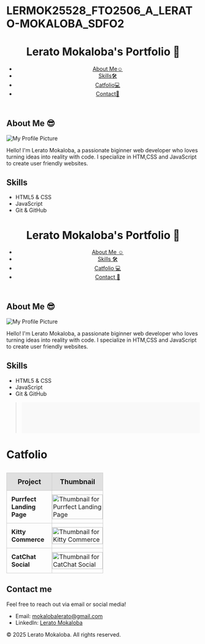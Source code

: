 # LERMOK25528_FTO2506_A_LERATO-MOKALOBA_SDFO2
<!-- Header and Navigation -->
<header>
  <h1>Lerato Mokaloba's Portfolio 👸</h1>
  <nav>
    <!-- Navigation Menu -->
     <na> <ul>
      <li><a href="#about">About Me☺</a></li>
      <li><a href="#skills">Skills🛠</a></li>
      <li><a href="#portfolio">Catfolio💻</a></li>
      <li><a href="#contact">Contact📧</a></li>
    </ul></na>
  </nav>
</header>

<!-- About Me Section -->
<section id="about-me">
    <h2>About Me 😎</h2>
  <img src="https://github.com/CodeSpace-Academy/SDF02-2025/blob/main/images/cat-codespace.png?raw=true" alt="My Profile Picture">
  <p>Hello! I'm Lerato Mokaloba, a passionate biginner web developer who loves turning ideas into reality with code.
    I specialize in HTM,CSS and JavaScript to create user friendly websites.
  </p>
</section>

<!-- Skills Section -->
<section id="skills">
    <h2>Skills</h2>
    <ul>
    <li>HTML5 & CSS</li>
    <li>JavaScript</li>
    <li>Git & GitHub</li>
    
  </ul>
</section>

<!-- Portfolio Section -->
<!DOCTYPE html>
<html lang="en">
<head>
  <meta charset="UTF-8">
  <meta name="viewport" content="width=device-width, initial-scale=1.0">
  <link rel="stylesheet" href="style.css">
</head>
</html>
<!-- Header and Navigation -->
<header>
  <h1>Lerato Mokaloba's Portfolio 👸</h1>
  <nav>
    <!-- Navigation Menu -->
<nav>
  <ul>
    <li><a href="#about">About Me ☺</a></li>
    <li><a href="#skills">Skills 🛠</a></li>
    <li><a href="#portfolio">Catfolio 💻</a></li>
    <li><a href="#contact">Contact 📧</a></li>
  </ul>
</nav>
</header>

<!-- About Me Section -->
<section id="about-me">
    <h2>About Me 😎</h2>
  <img src="https://github.com/CodeSpace-Academy/SDF02-2025/blob/main/images/cat-codespace.png?raw=true" alt="My Profile Picture">
  <p>Hello! I'm Lerato Mokaloba, a passionate biginner web developer who loves turning ideas into reality with code.
    I specialize in HTM,CSS and JavaScript to create user friendly websites.
  </p>
</section>

<!-- Skills Section -->
<section id="skills">
    <h2>Skills</h2>
    <ul>
    <li>HTML5 & CSS</li>
    <li>JavaScript</li>
    <li>Git & GitHub</li>
    
  </ul>
</section>

<!-- Portfolio Section -->
><section id="Portfolio" style="padding: 40px; background-color: #f9f9f9;">
  <h2 style="font-size: 2em; margin-bottom: 30px;">Catfolio</h2>

  <table style="border-collapse: collapse; width: 50%; max-width: 400px;">
    <thead>
      <tr style="background-color: #e0e0e0;">
        <th style="border: 1px solid #ccc; padding: 12px; font-size: 1.1em;">Project</th>
        <th style="border: 1px solid #ccc; padding: 12px; font-size: 1.1em;">Thumbnail</th>
      </tr>
    </thead>
    <tbody>
      <tr>
        <td style="border: 1px solid #ccc; padding: 12px; font-weight: bold;">Purrfect Landing Page</td>
        <td style="border: 1px solid #ccc; padding: 0;">
          <img src="https://github.com/CodeSpace-Academy/SDF02-2025/blob/main/images/1.png?raw=true" 
               alt="Thumbnail for Purrfect Landing Page" 
               style="display: block; width: 100%; height: auto; border: none;">
        </td>
      </tr>
      <tr>
        <td style="border: 1px solid #ccc; padding: 12px; font-weight: bold;">Kitty Commerce</td>
        <td style="border: 1px solid #ccc; padding: 0;">
          <img src="https://github.com/CodeSpace-Academy/SDF02-2025/blob/main/images/2.png?raw=true" 
               alt="Thumbnail for Kitty Commerce" 
               style="display: block; width: 100%; height: auto; border: none;">
        </td>
      </tr>
      <tr>
        <td style="border: 1px solid #ccc; padding: 12px; font-weight: bold;">CatChat Social</td>
        <td style="border: 1px solid #ccc; padding: 0;">
          <img src="https://github.com/CodeSpace-Academy/SDF02-2025/blob/main/images/3.png?raw=true" 
               alt="Thumbnail for CatChat Social" 
               style="display: block; width: 100%; height: auto; border: none;">
        </td>
      </tr>
    </tbody>
  </table>
</section>

<!-- Contact Section -->
<section id="Contact📧">
    <h2>Contact me</h2>  
    <p>Feel free to reach out via email or social media!</p>
    <ul>
    <li>Email: <a href="mailto:mokalobalerato@gmail.com">mokalobalerato@gmail.com</a></li>
    <li>LinkedIn: <a href="https://www.linkedin.com/in/lerato-mokaloba-79186520b" target="_blank">Lerato Mokaloba</a></li>
  </ul>
    
  </ul>
</section>

<!-- Footer -->
<footer>
    <p>© 2025 Lerato Mokaloba. All rights reserved.</p>
</footer>